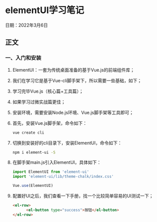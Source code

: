 # elementUI学习笔记



日期：2022年3月6日

## 正文

### 一、入门和安装

1. ElementUI：一套为传统桌面准备的基于Vue.js的前端组件库；

2. 我们在学习它是基于Vue-cli脚手架下，所以需要一些基础，如下；

3. 学习完毕Vue.js（核心篇+工具篇）；

4. 如果学习过微实战篇更佳；

5. 安装环境，需要安装Node.js环境、Vue.js脚手架等工具即可；

6. 首先，安装Vue.js脚手架，命令如下：

   ```bash
   vue create cli
   ```

7. 切换到安装好的cli目录下，安装ElementUI，命令如下：

   ```bash
   npm i element-ui -S
   ```

8. 在脚手架main.js引入ElementUI，具体如下：

   ```javascript
   import ElementUI from 'element-ui'
   import 'element-ui/lib/theme-chalk/index.css'
   
   Vue.use(ElementUI)
   ```

9. 配置好UI之后，我们查看一下手册，找一个比较简单容易的UI测试一下；

   ```html
   <el-row>
         <el-button type="success">按钮</el-button>
   </el-row>
   ```

   